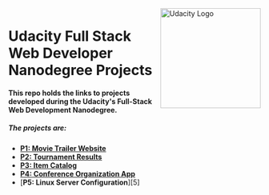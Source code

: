 <img align="right" src="https://d1qb2nb5cznatu.cloudfront.net/startups/i/113563-0d042ff7bd710ce95c303aa3f93c8522-medium_jpg.jpg?buster=1431803239" height="200" width="200" alt="Udacity Logo"> 

# Udacity Full Stack Web Developer Nanodegree Projects

#### This repo holds the links to projects developed during the Udacity's Full-Stack Web Development Nanodegree.

##### The projects are:

- [**P1: Movie Trailer Website**][1]
- [**P2: Tournament Results**][2]
- [**P3: Item Catalog**][3]
- [**P4: Conference Organization App**][4]
- [**P5: Linux Server Configuration**][5]

[1]: https://github.com/davidojedalopez/movie-trailer-website
[2]: https://github.com/davidojedalopez/tournament-database
[3]: https://github.com/davidojedalopez/games_characters_catalog
[4]: https://github.com/davidojedalopez/conference-organization-app
